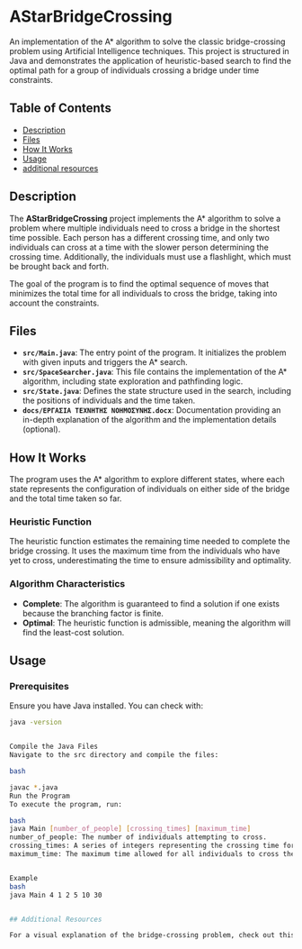 # AStarBridgeCrossing


An implementation of the A* algorithm to solve the classic bridge-crossing problem using Artificial Intelligence techniques. This project is structured in Java and demonstrates the application of heuristic-based search to find the optimal path for a group of individuals crossing a bridge under time constraints.

## Table of Contents
- [Description](#description)
- [Files](#files)
- [How It Works](#how-it-works)
- [Usage](#usage)
- [additional resources](#additional-resources)

## Description

The **AStarBridgeCrossing** project implements the A* algorithm to solve a problem where multiple individuals need to cross a bridge in the shortest time possible. Each person has a different crossing time, and only two individuals can cross at a time with the slower person determining the crossing time. Additionally, the individuals must use a flashlight, which must be brought back and forth.

The goal of the program is to find the optimal sequence of moves that minimizes the total time for all individuals to cross the bridge, taking into account the constraints.

## Files

- **`src/Main.java`**: The entry point of the program. It initializes the problem with given inputs and triggers the A* search.
- **`src/SpaceSearcher.java`**: This file contains the implementation of the A* algorithm, including state exploration and pathfinding logic.
- **`src/State.java`**: Defines the state structure used in the search, including the positions of individuals and the time taken.
- **`docs/ΕΡΓΑΣΙΑ ΤΕΧΝΗΤΗΣ ΝΟΗΜΟΣΥΝΗΣ.docx`**: Documentation providing an in-depth explanation of the algorithm and the implementation details (optional).

## How It Works

The program uses the A* algorithm to explore different states, where each state represents the configuration of individuals on either side of the bridge and the total time taken so far. 

### Heuristic Function
The heuristic function estimates the remaining time needed to complete the bridge crossing. It uses the maximum time from the individuals who have yet to cross, underestimating the time to ensure admissibility and optimality.

### Algorithm Characteristics
- **Complete**: The algorithm is guaranteed to find a solution if one exists because the branching factor is finite.
- **Optimal**: The heuristic function is admissible, meaning the algorithm will find the least-cost solution.

## Usage

### Prerequisites
Ensure you have Java installed. You can check with:
```bash
java -version


Compile the Java Files
Navigate to the src directory and compile the files:

bash

javac *.java
Run the Program
To execute the program, run:

bash
java Main [number_of_people] [crossing_times] [maximum_time]
number_of_people: The number of individuals attempting to cross.
crossing_times: A series of integers representing the crossing time for each individual.
maximum_time: The maximum time allowed for all individuals to cross the bridge.


Example
bash
java Main 4 1 2 5 10 30


## Additional Resources

For a visual explanation of the bridge-crossing problem, check out this [YouTube video](https://www.youtube.com/watch?v=Ppx7-Y9_ub0&t=1s).

